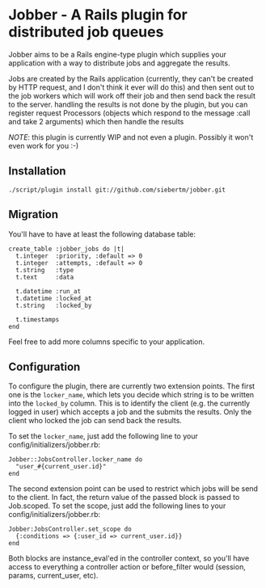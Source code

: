 Jobber - A Rails plugin for distributed job queues
==================================================

Jobber aims to be a Rails engine-type plugin which supplies your application with a way to distribute jobs and aggregate the results.

Jobs are created by the Rails application (currently, they can't be created by HTTP request, and I don't think it ever will do this) and then sent out
to the job workers which will work off their job and then send back the result to the server.  handling the results is not done by the plugin, but you
can register request Processors (objects which respond to the message :call and take 2 arguments) which then handle the results

*NOTE*: this plugin is currently WIP and not even a plugin. Possibly it won't even work for you :-)


Installation
------------

    ./script/plugin install git://github.com/siebertm/jobber.git

Migration
---------

You'll have to have at least the following database table:

    create_table :jobber_jobs do |t|
      t.integer  :priority, :default => 0
      t.integer  :attempts, :default => 0
      t.string   :type
      t.text     :data

      t.datetime :run_at
      t.datetime :locked_at
      t.string   :locked_by

      t.timestamps
    end

Feel free to add more columns specific to your application.


Configuration
-------------

To configure the plugin, there are currently two extension points. The first one is the ``locker_name``, which lets you decide which string is to be
written into the ``locked_by`` column. This is to identify the client (e.g. the currently logged in user) which accepts a job and the submits the
results. Only the client who locked the job can send back the results.

To set the ``locker_name``, just add the following line to your config/initializers/jobber.rb:

    Jobber::JobsController.locker_name do
      "user_#{current_user.id}"
    end

The second extension point can be used to restrict which jobs will be send to the client. In fact, the return value of the passed block is passed to
Job.scoped. To set the scope, just add the following lines to your config/initializers/jobber.rb:

    Jobber:JobsController.set_scope do
      {:conditions => {:user_id => current_user.id}}
    end

Both blocks are instance\_eval'ed in the controller context, so you'll have access to everything a controller action or before\_filter would (session,
params, current\_user, etc).


